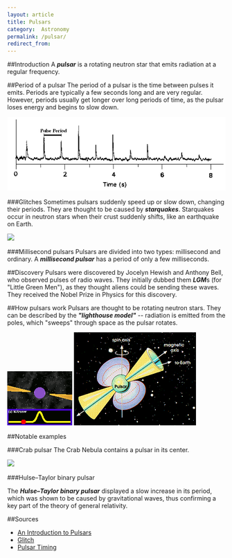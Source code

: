 ```yaml
---
layout: article
title: Pulsars
category:  Astronomy
permalink: /pulsar/
redirect_from:
---
```


##Introduction
A ***pulsar*** is a rotating neutron star that emits radiation at a regular frequency.

##Period of a pulsar
The period of a pulsar is the time between pulses it emits. Periods are typically a few seconds long and are very regular. However, periods usually get longer over long periods of time, as the pulsar loses energy and begins to slow down.

<img src="/images/pulseperiod.gif">

###Glitches
Sometimes pulsars suddenly speed up or slow down, changing their periods. They are thought to be caused by ***starquakes***. Starquakes occur in neutron stars when their crust suddenly shifts, like an earthquake on Earth.

<img src="/images/pulsarglitch.gif" class="small">

###Millisecond pulsars
Pulsars are divided into two types: millisecond and ordinary. A ***millisecond pulsar*** has a period of only a few milliseconds.

##Discovery
Pulsars were discovered by Jocelyn Hewish and Anthony Bell, who observed pulses of radio waves. They initially dubbed them ***LGM***s (for "Little Green Men"), as they thought aliens could be sending these waves. They received the Nobel Prize in Physics for this discovery.

##How pulsars work
Pulsars are thought to be rotating neutron stars. They can be described by the ***"lighthouse model"*** -- radiation is emitted from the poles, which "sweeps" through space as the pulsar rotates.

<img src="/images/pulsar_lightAnim.gif" class="small">
<img src="/images/pulsar_lighthouse.gif">

##Notable examples

###Crab pulsar
The Crab Nebula contains a pulsar in its center.

<img src="/images/pulsarCrab.gif" class="small">

###Hulse–Taylor binary pulsar

The ***Hulse–Taylor binary pulsar*** displayed a slow increase in its period, which was shown to be caused by gravitational waves, thus confirming a key part of the theory of general relativity.

##Sources
* [An Introduction to Pulsars](http://www.atnf.csiro.au/outreach/education/everyone/pulsars/index.html)
* [Glitch](http://astronomy.swin.edu.au/cosmos/G/Glitch)
* [Pulsar Timing](http://astronomy.swin.edu.au/cosmos/P/Pulsar+Timing)